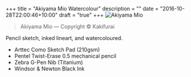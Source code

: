 +++
title = "Akiyama Mio Watercolour"
description = ""
date = "2016-10-28T22:00:46+10:00"
draft = "true"
+++
![Akiyama Mio](/images/20161028-akiyama-mio.jpg)
<blockquote> Akiyama Mio &mdash; Copyright &copy; Kakifurai</blockquote>

Pencil sketch, inked lineart, and watercoloured.

- Arttec Como Sketch Pad (210gsm)
- Pentel Twist-Erase 0.5 mechanical pencil
- Zebra G-Pen Nib (Titanium)
- Windsor &amp; Newton Black Ink
